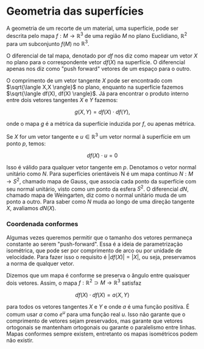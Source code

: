 # Geometria das superfícies


A geometria de um recorte de um material, uma superfície, pode ser descrita pelo mapa $f: M \rightarrow \mathbb{R}^{3}$ de uma região $M$ no plano Euclidiano, $\mathbb{R}^{2}$ para um subconjunto $f(M)$ no $\mathbb{R}^{3}$.

O diferencial de tal mapa, denotado por $df$ nos diz como mapear um vetor $X$ no plano para o correspondente vetor $df(X)$ na superfície. O diferencial apenas nos diz como "push forward" vetores de um espaço para o outro.

O comprimento de um vetor tangente $X$ pode ser encontrado com $\sqrt{\langle X,X \rangle}$ no plano, enquanto na superfície fazemos $\sqrt{\langle df(X), df(X) \rangle}$. Já para encontrar o produto interno entre dois vetores tangentes $X$ e $Y$ fazemos: 

$$g(X,Y) = df(X) \cdot df(Y),$$

onde o mapa $g$ é a métrica da superfície induzida por $f$, ou apenas métrica.

Se $X$ for um vetor tangente e $u \in \mathbb{R}^{3}$ um vetor normal à superfície em um ponto $p$, temos:

$$df(X) \cdot u = 0$$

Isso é válido para qualquer vetor tangente em $p$. Denotamos o vetor normal unitário como $N$. Para superfícies orientáveis N é um mapa contínuo $N: M \rightarrow S^{2}$, chamado mapa de Gauss, que associa cada ponto da superfície com seu normal unitário, visto como um ponto da esfera $S^{2}$. O diferencial $dN$, chamado mapa de Weingarten, diz como o normal unitário muda de um ponto a outro. Para saber como $N$ muda ao longo de uma direção tangente $X$, avaliamos $dN(X)$.

### Coordenada conformes

Algumas vezes queremos permitir que o tamanho dos vetores permaneça constante ao serem "push-forward". Essa é a ideia de parametrização isométrica, que pode ser por comprimento de arco ou por unidade de velocidade. Para fazer isso o requisito é $\vert df(X) \vert  = \vert X \vert$, ou seja, preservamos a norma de qualquer vetor.

Dizemos que um mapa é conforme se preserva o ângulo entre quaisquer dois vetores. Assim, o mapa $f: \mathbb{R}^{2} \supset M \rightarrow \mathbb{R}^{3}$ satisfaz

$$df(X) \cdot df(X) = a \langle X,Y \rangle$$

para todos os vetores tangentes $X$ e $Y$ e onde $a$ é uma função positiva. É comum usar $a$ como $e^{u}$ para uma função real $u$. Isso não garante que o comprimento de vetores sejam preservados, mas garante que vetores ortogonais se mantenham ortogonais ou garante o paralelismo entre linhas. Mapas conformes sempre existem, entretanto os mapas isométricos podem não existir.